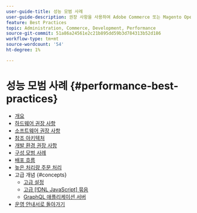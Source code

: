 ```yaml
---
user-guide-title: 성능 모범 사례
user-guide-description: 권장 사항을 사용하여 Adobe Commerce 또는 Magento Open Source 프로덕션 배포의 성능을 최적화합니다.
feature: Best Practices
topic: Administration, Commerce, Development, Performance
source-git-commit: 51a86a24561e2c21b895dd59b3d784313b52d186
workflow-type: tm+mt
source-wordcount: '54'
ht-degree: 1%

---
```



# 성능 모범 사례 {#performance-best-practices}

- [개요](overview.md)
- [하드웨어 권장 사항](hardware.md)
- [소프트웨어 권장 사항](software.md)
- [참조 아키텍처](reference-architecture.md)
- [개발 환경 권장 사항](development-environment.md)
- [구성 모범 사례](configuration.md)
- [배포 흐름](deployment-flow.md)
- [높은 처리량 주문 처리](high-throughput-order-processing.md)
- 고급 개념 {#concepts}
   - [고급 설정](advanced-setup.md)
   - [고급 [!DNL JavaScript] 묶음](advanced-js-bundling.md)
   - [GraphQL 애플리케이션 서버](application-server.md)
- [운영 안내서로 돌아가기](https://experienceleague.adobe.com/docs/commerce-operations/operational-guides/home.html)
